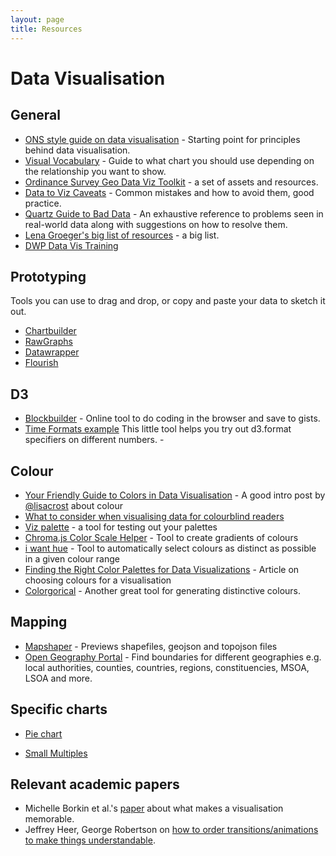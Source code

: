 ```yaml
---
layout: page
title: Resources
---
```


# Data Visualisation

## General

- [ONS style guide on data visualisation](http://style.ons.gov.uk/category/data-visualisation/) - Starting point for principles behind data visualisation.
- [Visual Vocabulary](https://ft-interactive.github.io/visual-vocabulary/) - Guide to what chart you should use depending on the relationship you want to show.
- [Ordinance Survey Geo Data Viz Toolkit](https://github.com/OrdnanceSurvey/GeoDataViz-Toolkit) - a set of assets and resources.
- [Data to Viz Caveats](https://www.data-to-viz.com/caveats.html) - Common mistakes and how to avoid them, good practice.
- [Quartz Guide to Bad Data](https://github.com/Quartz/bad-data-guide) - An exhaustive reference to problems seen in real-world data along with suggestions on how to resolve them.
- [Lena Groeger's big list of resources](http://lenagroeger.com/resources/) - a big list.
- [DWP Data Vis Training](https://dataviztraining.dwpdata.info/index.html)

## Prototyping
Tools you can use to drag and drop, or copy and paste your data to sketch it out.
- [Chartbuilder](https://quartz.github.io/Chartbuilder/)
- [RawGraphs](http://app.rawgraphs.io/)
- [Datawrapper](https://www.datawrapper.de/)
- [Flourish](https://flourish.studio/)

## D3
- [Blockbuilder](http://blockbuilder.org/) - Online tool to do coding in the browser and save to gists.
- [Time Formats example](http://bl.ocks.org/zanarmstrong/05c1e95bf7aa16c4768e) This little tool helps you try out d3.format specifiers on different numbers. -

## Colour
- [Your Friendly Guide to Colors in Data Visualisation](https://lisacharlotterost.github.io/2016/04/22/Colors-for-DataVis/) - A good intro post by [@lisacrost](https://twitter.com/lisacrost) about colour
- [What to consider when visualising data for colourblind readers](https://blog.datawrapper.de/colorblindness-part2/)
- [Viz palette](https://projects.susielu.com/viz-palette) - a tool for testing out your palettes
- [Chroma.js Color Scale Helper](https://gka.github.io/palettes) - Tool to create gradients of colours
- [i want hue](http://tools.medialab.sciences-po.fr/iwanthue/) - Tool to automatically select colours as distinct as possible in a given colour range
- [Finding the Right Color Palettes for Data Visualizations](https://blog.graphiq.com/finding-the-right-color-palettes-for-data-visualizations-fcd4e707a283) - Article on choosing colours for a visualisation
- [Colorgorical](http://vrl.cs.brown.edu/color) - Another great tool for generating distinctive colours.

## Mapping
- [Mapshaper](http://mapshaper.org/) - Previews shapefiles, geojson and topojson files
- [Open Geography Portal](http://geoportal.statistics.gov.uk/) - Find boundaries for different geographies e.g. local authorities, counties, countries, regions, constituencies, MSOA, LSOA and more.

## Specific charts

- [Pie chart](https://academy.datawrapper.de/article/127-what-to-consider-when-creating-a-pie-chart)

- [Small Multiples](https://medium.com/pew-research-center-decoded/how-pew-research-center-uses-small-multiple-charts-2531bfc06419)

## Relevant academic papers
- Michelle Borkin et al.'s [paper](https://vcg.seas.harvard.edu/publications/what-makes-a-visualization-memorable/paper) about what makes a visualisation memorable.
- Jeffrey Heer, George Robertson on [how to order transitions/animations to make things understandable](https://idl.cs.washington.edu/papers/animated-transitions).
